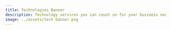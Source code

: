 ```yaml
---
title: Technologies Banner
description: Technology services you can count on for your business needs
image: ../assets/tech_banner.png
---
```

